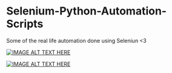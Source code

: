 # Selenium-Python-Automation-Scripts
Some of the real life automation done using Seleniun <3


[![IMAGE ALT TEXT HERE](https://img.youtube.com/vi/EXbc2eGJzEs/0.jpg)](https://www.youtube.com/watch?v=EXbc2eGJzEs)



[![IMAGE ALT TEXT HERE](https://img.youtube.com/vi/EXbc2eGJzEs/0.jpg)](https://www.youtube.com/watch?v=oT32SKLciwY)
